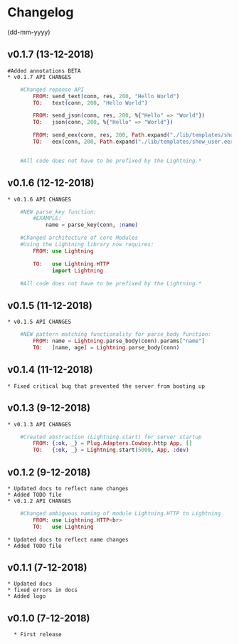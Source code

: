 # Changelog
(dd-mm-yyyy)


## v0.1.7 (13-12-2018)
	#Added annotations BETA
	* v0.1.7 API CHANGES
```elixir
	#Changed reponse API
		FROM: send_text(conn, res, 200, "Hello World")
		TO:	  text(conn, 200, "Hello World")

		FROM: send_json(conn, res, 200, %{"Hello" => "World"})
		TO:	  json(conn, 200, %{"Hello" => "World"})

		FROM: send_eex(conn, res, 200, Path.expand("./lib/templates/show_user.eex"), [hi: "hi"])
		TO:	  eex(conn, 200, Path.expand("./lib/templates/show_user.eex"), [hi: "hi"])


	#All code does not have to be prefixed by the Lightning.* 
````


## v0.1.6 (12-12-2018)
	* v0.1.6 API CHANGES
```elixir
	#NEW parse_key function:
		#EXAMPLE:
			name = parse_key(conn, :name)

	#Changed architecture of core Modules
	#Using the Lightning library now requires:
		FROM: use Lightning

		TO:	  use Lightning.HTTP
			  import Lightning

	#All code does not have to be prefixed by the Lightning.*
````

## v0.1.5 (11-12-2018)
	* v0.1.5 API CHANGES
```elixir
	#NEW pattern matching functionality for parse_body function:
		FROM: name = Lightning.parse_body(conn).params["name"]
		TO:   [name, age] = Lightning.parse_body(conn)
````

## v0.1.4 (11-12-2018)
	* Fixed critical bug that prevented the server from booting up


## v0.1.3 (9-12-2018)
	* v0.1.3 API CHANGES
```elixir
	#Created abstraction (Lightning.start) for server startup
		FROM: {:ok, _} = Plug.Adapters.Cowboy.http App, []
		TO:   {:ok, _} = Lightning.start(5000, App, :dev)
````
			

## v0.1.2 (9-12-2018)
	* Updated docs to reflect name changes
	* Added TODO file
	* v0.1.2 API CHANGES
```elixir
	#Changed ambiguous naming of module Lightning.HTTP to Lightning
		FROM: use Lightning.HTTP<br>
		TO:   use Lightning
````
	* Updated docs to reflect name changes
	* Added TODO file


## v0.1.1 (7-12-2018)
	* Updated docs
	* fixed errors in docs
	* Added logo


## v0.1.0 (7-12-2018)
	  * First release
